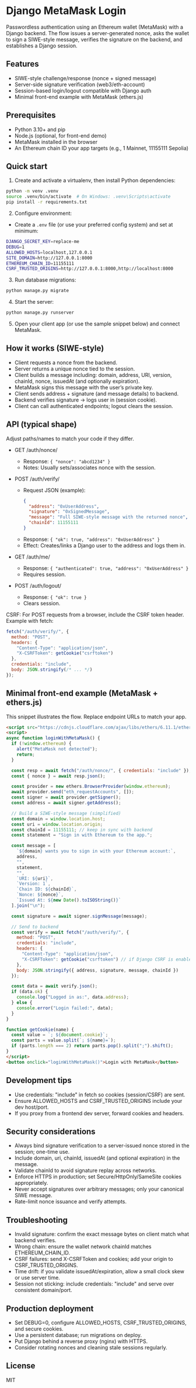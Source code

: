 # Django MetaMask Login

Passwordless authentication using an Ethereum wallet (MetaMask) with a Django backend. The flow issues a server-generated nonce, asks the wallet to sign a SIWE-style message, verifies the signature on the backend, and establishes a Django session.

## Features
- SIWE-style challenge/response (nonce + signed message)
- Server-side signature verification (web3/eth-account)
- Session-based login/logout compatible with Django auth
- Minimal front-end example with MetaMask (ethers.js)

## Prerequisites
- Python 3.10+ and pip
- Node.js (optional, for front-end demo)
- MetaMask installed in the browser
- An Ethereum chain ID your app targets (e.g., 1 Mainnet, 11155111 Sepolia)

## Quick start
1) Create and activate a virtualenv, then install Python dependencies:
```bash
python -m venv .venv
source .venv/bin/activate  # On Windows: .venv\Scripts\activate
pip install -r requirements.txt
```

2) Configure environment:
- Create a `.env` file (or use your preferred config system) and set at minimum:
```bash
DJANGO_SECRET_KEY=replace-me
DEBUG=1
ALLOWED_HOSTS=localhost,127.0.0.1
SITE_DOMAIN=http://127.0.0.1:8000
ETHEREUM_CHAIN_ID=11155111
CSRF_TRUSTED_ORIGINS=http://127.0.0.1:8000,http://localhost:8000
```

3) Run database migrations:
```bash
python manage.py migrate
```

4) Start the server:
```bash
python manage.py runserver
```

5) Open your client app (or use the sample snippet below) and connect MetaMask.

## How it works (SIWE-style)
- Client requests a nonce from the backend.
- Server returns a unique nonce tied to the session.
- Client builds a message including: domain, address, URI, version, chainId, nonce, issuedAt (and optionally expiration).
- MetaMask signs this message with the user’s private key.
- Client sends address + signature (and message details) to backend.
- Backend verifies signature → logs user in (session cookie).
- Client can call authenticated endpoints; logout clears the session.

## API (typical shape)
Adjust paths/names to match your code if they differ.

- GET /auth/nonce/
  - Response: `{ "nonce": "abcd1234" }`
  - Notes: Usually sets/associates nonce with the session.

- POST /auth/verify/
  - Request JSON (example):
    ```json
    {
      "address": "0xUserAddress",
      "signature": "0xSignedMessage",
      "message": "Full SIWE-style message with the returned nonce",
      "chainId": 11155111
    }
    ```
  - Response: `{ "ok": true, "address": "0xUserAddress" }`
  - Effect: Creates/links a Django user to the address and logs them in.

- GET /auth/me/
  - Response: `{ "authenticated": true, "address": "0xUserAddress" }`
  - Requires session.

- POST /auth/logout/
  - Response: `{ "ok": true }`
  - Clears session.

CSRF: For POST requests from a browser, include the CSRF token header. Example with fetch:
```js
fetch("/auth/verify/", {
  method: "POST",
  headers: {
    "Content-Type": "application/json",
    "X-CSRFToken": getCookie("csrftoken")
  },
  credentials: "include",
  body: JSON.stringify(/* ... */)
});
```

## Minimal front-end example (MetaMask + ethers.js)
This snippet illustrates the flow. Replace endpoint URLs to match your app.

```html
<script src="https://cdnjs.cloudflare.com/ajax/libs/ethers/6.11.1/ethers.umd.min.js" integrity="sha512-C8tWvQO8Wk3GZpD4+0sppb3yGvAnO7x1bTBDRdJkR1kNUd0Y87R33oS0ptkODdJBbBMpC7Nzo0h3XvNU1pS7xA==" crossorigin="anonymous" referrerpolicy="no-referrer"></script>
<script>
async function loginWithMetaMask() {
  if (!window.ethereum) {
    alert("MetaMask not detected");
    return;
  }

  const resp = await fetch("/auth/nonce/", { credentials: "include" });
  const { nonce } = await resp.json();

  const provider = new ethers.BrowserProvider(window.ethereum);
  await provider.send("eth_requestAccounts", []);
  const signer = await provider.getSigner();
  const address = await signer.getAddress();

  // Build a SIWE-style message (simplified)
  const domain = window.location.host;
  const uri = window.location.origin;
  const chainId = 11155111; // keep in sync with backend
  const statement = "Sign in with Ethereum to the app.";

  const message = [
    `${domain} wants you to sign in with your Ethereum account:`,
    address,
    "",
    statement,
    "",
    `URI: ${uri}`,
    `Version: 1`,
    `Chain ID: ${chainId}`,
    `Nonce: ${nonce}`,
    `Issued At: ${new Date().toISOString()}`
  ].join("\n");

  const signature = await signer.signMessage(message);

  // Send to backend
  const verify = await fetch("/auth/verify/", {
    method: "POST",
    credentials: "include",
    headers: {
      "Content-Type": "application/json",
      "X-CSRFToken": getCookie("csrftoken") // if Django CSRF is enabled
    },
    body: JSON.stringify({ address, signature, message, chainId })
  });

  const data = await verify.json();
  if (data.ok) {
    console.log("Logged in as:", data.address);
  } else {
    console.error("Login failed:", data);
  }
}

function getCookie(name) {
  const value = `; ${document.cookie}`;
  const parts = value.split(`; ${name}=`);
  if (parts.length === 2) return parts.pop().split(";").shift();
}
</script>
<button onclick="loginWithMetaMask()">Login with MetaMask</button>
```

## Development tips
- Use credentials: "include" in fetch so cookies (session/CSRF) are sent.
- Ensure ALLOWED_HOSTS and CSRF_TRUSTED_ORIGINS include your dev host/port.
- If you proxy from a frontend dev server, forward cookies and headers.

## Security considerations
- Always bind signature verification to a server-issued nonce stored in the session; one-time use.
- Include domain, uri, chainId, issuedAt (and optional expiration) in the message.
- Validate chainId to avoid signature replay across networks.
- Enforce HTTPS in production; set Secure/HttpOnly/SameSite cookies appropriately.
- Never accept signatures over arbitrary messages; only your canonical SIWE message.
- Rate-limit nonce issuance and verify attempts.

## Troubleshooting
- Invalid signature: confirm the exact message bytes on client match what backend verifies.
- Wrong chain: ensure the wallet network chainId matches ETHEREUM_CHAIN_ID.
- CSRF failures: send X-CSRFToken and cookies; add your origin to CSRF_TRUSTED_ORIGINS.
- Time drift: if you validate issuedAt/expiration, allow a small clock skew or use server time.
- Session not sticking: include credentials: "include" and serve over consistent domain/port.

## Production deployment
- Set DEBUG=0, configure ALLOWED_HOSTS, CSRF_TRUSTED_ORIGINS, and secure cookies.
- Use a persistent database; run migrations on deploy.
- Put Django behind a reverse proxy (nginx) with HTTPS.
- Consider rotating nonces and cleaning stale sessions regularly.

## License
MIT

